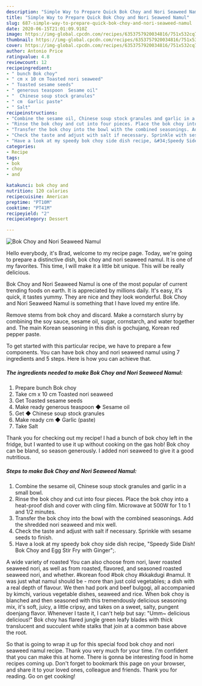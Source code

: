 ```yaml
---
description: "Simple Way to Prepare Quick Bok Choy and Nori Seaweed Namul"
title: "Simple Way to Prepare Quick Bok Choy and Nori Seaweed Namul"
slug: 687-simple-way-to-prepare-quick-bok-choy-and-nori-seaweed-namul
date: 2020-06-15T21:01:09.910Z
image: https://img-global.cpcdn.com/recipes/6353757920034816/751x532cq70/bok-choy-and-nori-seaweed-namul-recipe-main-photo.jpg
thumbnail: https://img-global.cpcdn.com/recipes/6353757920034816/751x532cq70/bok-choy-and-nori-seaweed-namul-recipe-main-photo.jpg
cover: https://img-global.cpcdn.com/recipes/6353757920034816/751x532cq70/bok-choy-and-nori-seaweed-namul-recipe-main-photo.jpg
author: Antonio Price
ratingvalue: 4.8
reviewcount: 12
recipeingredient:
- " bunch Bok choy"
- " cm x 10 cm Toasted nori seaweed"
- " Toasted sesame seeds"
- " generous teaspoon  Sesame oil"
- "  Chinese soup stock granules"
- " cm  Garlic paste"
- " Salt"
recipeinstructions:
- "Combine the sesame oil, Chinese soup stock granules and garlic in a small bowl."
- "Rinse the bok choy and cut into four pieces. Place the bok choy into a heat-proof dish and cover with cling film. Microwave at 500W for 1 to 1 and 1/2 minutes."
- "Transfer the bok choy into the bowl with the combined seasonings. Add the shredded nori seaweed and mix well."
- "Check the taste and adjust with salt if necessary. Sprinkle with sesame seeds to finish."
- "Have a look at my speedy bok choy side dish recipe, &#34;Speedy Side Dish! Bok Choy and Egg Stir Fry with Ginger&#34;;."
categories:
- Recipe
tags:
- bok
- choy
- and

katakunci: bok choy and 
nutrition: 120 calories
recipecuisine: American
preptime: "PT10M"
cooktime: "PT41M"
recipeyield: "2"
recipecategory: Dessert

---
```



![Bok Choy and Nori Seaweed Namul](https://img-global.cpcdn.com/recipes/6353757920034816/751x532cq70/bok-choy-and-nori-seaweed-namul-recipe-main-photo.jpg)

Hello everybody, it's Brad, welcome to my recipe page. Today, we're going to prepare a distinctive dish, bok choy and nori seaweed namul. It is one of my favorites. This time, I will make it a little bit unique. This will be really delicious.

Bok Choy and Nori Seaweed Namul is one of the most popular of current trending foods on earth. It is appreciated by millions daily. It's easy, it's quick, it tastes yummy. They are nice and they look wonderful. Bok Choy and Nori Seaweed Namul is something that I have loved my entire life.

Remove stems from bok choy and discard. Make a cornstarch slurry by combining the soy sauce, sesame oil, sugar, cornstarch, and water together and. The main Korean seasoning in this dish is gochujang, Korean red pepper paste.


To get started with this particular recipe, we have to prepare a few components. You can have bok choy and nori seaweed namul using 7 ingredients and 5 steps. Here is how you can achieve that.

<!--inarticleads1-->

##### The ingredients needed to make Bok Choy and Nori Seaweed Namul:

1. Prepare  bunch Bok choy
1. Take  cm x 10 cm Toasted nori seaweed
1. Get  Toasted sesame seeds
1. Make ready  generous teaspoon ◆ Sesame oil
1. Get  ◆ Chinese soup stock granules
1. Make ready  cm ◆ Garlic (paste)
1. Take  Salt


Thank you for checking out my recipe! I had a bunch of bok choy left in the fridge, but I wanted to use it up without cooking on the gas hob! Bok choy can be bland, so season generously. I added nori seaweed to give it a good nutritious. 

<!--inarticleads2-->

##### Steps to make Bok Choy and Nori Seaweed Namul:

1. Combine the sesame oil, Chinese soup stock granules and garlic in a small bowl.
1. Rinse the bok choy and cut into four pieces. Place the bok choy into a heat-proof dish and cover with cling film. Microwave at 500W for 1 to 1 and 1/2 minutes.
1. Transfer the bok choy into the bowl with the combined seasonings. Add the shredded nori seaweed and mix well.
1. Check the taste and adjust with salt if necessary. Sprinkle with sesame seeds to finish.
1. Have a look at my speedy bok choy side dish recipe, &#34;Speedy Side Dish! Bok Choy and Egg Stir Fry with Ginger&#34;;.


A wide variety of roasted You can also choose from nori, laver roasted seaweed nori, as well as from roasted, flavored, and seasoned roasted seaweed nori, and whether. #korean food #bok choy #kkakdugi #namul. It was just what namul should be - more than just cold vegetables; a dish with a real depth of flavour. We then had pork and beef bulgogi, all accompanied by kimchi, various vegetable dishes, seaweed and rice. When bok choy is blanched and then seasoned with this tremendously delicious seasoning mix, it&#39;s soft, juicy, a little cripsy, and takes on a sweet, salty, pungent doenjang flavor. Whenever I taste it, I can&#39;t help but say: &#34;Umm~ delicious delicious!&#34; Bok choy has flared jungle green leafy blades with thick translucent and succulent white stalks that join at a common base above the root. 

So that is going to wrap it up for this special food bok choy and nori seaweed namul recipe. Thank you very much for your time. I'm confident that you can make this at home. There is gonna be interesting food in home recipes coming up. Don't forget to bookmark this page on your browser, and share it to your loved ones, colleague and friends. Thank you for reading. Go on get cooking!
